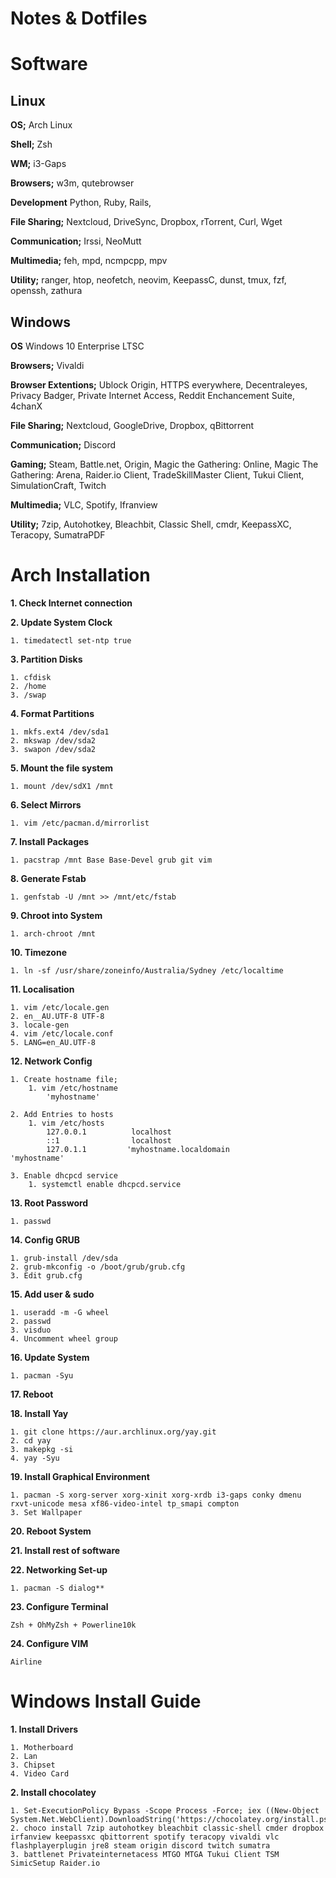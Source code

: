 # Notes & Dotfiles

# Software
## Linux
**OS;**
Arch Linux

**Shell;**
Zsh

**WM;**
i3-Gaps

**Browsers;**
w3m, qutebrowser

**Development**
Python, Ruby, Rails, 

**File Sharing;**
Nextcloud, DriveSync, Dropbox, rTorrent, Curl, Wget

**Communication;**
Irssi, NeoMutt

**Multimedia;**
feh, mpd, ncmpcpp, mpv

**Utility;**
ranger, htop, neofetch, neovim, KeepassC, dunst, tmux, fzf, openssh, zathura

## Windows
**OS**
Windows 10 Enterprise LTSC

**Browsers;**
Vivaldi 

**Browser Extentions;**
Ublock Origin, HTTPS everywhere, Decentraleyes, Privacy Badger, Private Internet Access, Reddit Enchancement Suite, 4chanX

**File Sharing;**
Nextcloud, GoogleDrive, Dropbox, qBittorrent

**Communication;**
Discord 

**Gaming;**
Steam, Battle.net, Origin, Magic the Gathering: Online, Magic The Gathering: Arena, Raider.io Client, TradeSkillMaster Client, Tukui Client, SimulationCraft, Twitch

**Multimedia;**
VLC, Spotify, Ifranview

**Utility;**
7zip, Autohotkey, Bleachbit, Classic Shell, cmdr, KeepassXC, Teracopy, SumatraPDF

# Arch Installation
**1. Check Internet connection**

**2. Update System Clock**

    1. timedatectl set-ntp true
    
**3. Partition Disks**

    1. cfdisk
    2. /home
    3. /swap
    
**4. Format Partitions**

    1. mkfs.ext4 /dev/sda1    
    2. mkswap /dev/sda2    
    3. swapon /dev/sda2
    
**5. Mount the file system**

    1. mount /dev/sdX1 /mnt
    
**6. Select Mirrors**

    1. vim /etc/pacman.d/mirrorlist
    
**7. Install Packages**

    1. pacstrap /mnt Base Base-Devel grub git vim
    
**8. Generate Fstab**

    1. genfstab -U /mnt >> /mnt/etc/fstab
    
**9. Chroot into System**

    1. arch-chroot /mnt
    
**10. Timezone**

    1. ln -sf /usr/share/zoneinfo/Australia/Sydney /etc/localtime
    
**11. Localisation**

    1. vim /etc/locale.gen    
    2. en__AU.UTF-8 UTF-8    
    3. locale-gen    
    4. vim /etc/locale.conf    
    5. LANG=en_AU.UTF-8
    
**12. Network Config**

    1. Create hostname file;    
        1. vim /etc/hostname        
            'myhostname'        
            
    2. Add Entries to hosts    
        1. vim /etc/hosts        
            127.0.0.1          localhost            
            ::1                localhost            
            127.0.1.1         'myhostname.localdomain          'myhostname'
            
    3. Enable dhcpcd service    
        1. systemctl enable dhcpcd.service
        
**13. Root Password**

    1. passwd
    
**14. Config GRUB**

    1. grub-install /dev/sda    
    2. grub-mkconfig -o /boot/grub/grub.cfg    
    3. Edit grub.cfg
    
**15. Add user & sudo**

    1. useradd -m -G wheel     
    2. passwd
    3. visduo    
    4. Uncomment wheel group    
    
**16. Update System**

    1. pacman -Syu
    
**17. Reboot**

**18. Install Yay**

    1. git clone https://aur.archlinux.org/yay.git    
    2. cd yay    
    3. makepkg -si    
    4. yay -Syu
    
**19. Install Graphical Environment**

    1. pacman -S xorg-server xorg-xinit xorg-xrdb i3-gaps conky dmenu rxvt-unicode mesa xf86-video-intel tp_smapi compton    
    3. Set Wallpaper
    
**20. Reboot System**

**21. Install rest of software**

**22. Networking Set-up**

    1. pacman -S dialog**
    
**23. Configure Terminal**

    Zsh + OhMyZsh + Powerline10k
    
**24. Configure VIM**

    Airline
    
# Windows Install Guide

**1. Install Drivers**

    1. Motherboard    
    2. Lan    
    3. Chipset
    4. Video Card

**2. Install chocolatey**

    1. Set-ExecutionPolicy Bypass -Scope Process -Force; iex ((New-Object System.Net.WebClient).DownloadString('https://chocolatey.org/install.ps1'))
    2. choco install 7zip autohotkey bleachbit classic-shell cmder dropbox irfanview keepassxc qbittorrent spotify teracopy vivaldi vlc flashplayerplugin jre8 steam origin discord twitch sumatra
    3. battlenet Privateinternetacess MTGO MTGA Tukui Client TSM SimicSetup Raider.io
